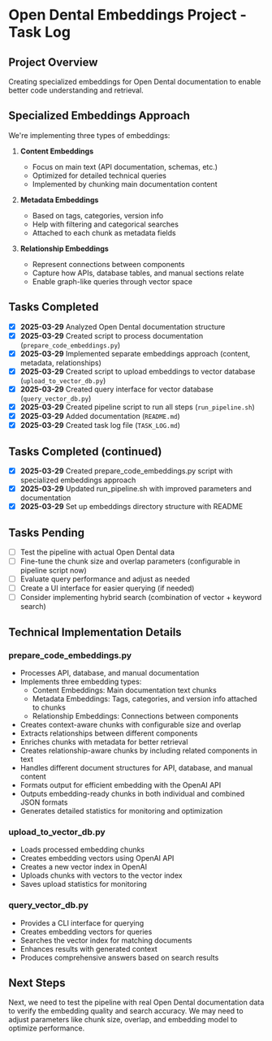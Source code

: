 # Open Dental Embeddings Project - Task Log

## Project Overview
Creating specialized embeddings for Open Dental documentation to enable better code understanding and retrieval.

## Specialized Embeddings Approach
We're implementing three types of embeddings:

1. **Content Embeddings**
   - Focus on main text (API documentation, schemas, etc.)
   - Optimized for detailed technical queries
   - Implemented by chunking main documentation content

2. **Metadata Embeddings**
   - Based on tags, categories, version info
   - Help with filtering and categorical searches
   - Attached to each chunk as metadata fields

3. **Relationship Embeddings**
   - Represent connections between components
   - Capture how APIs, database tables, and manual sections relate
   - Enable graph-like queries through vector space

## Tasks Completed

- [x] **2025-03-29** Analyzed Open Dental documentation structure
- [x] **2025-03-29** Created script to process documentation (`prepare_code_embeddings.py`)
- [x] **2025-03-29** Implemented separate embeddings approach (content, metadata, relationships)
- [x] **2025-03-29** Created script to upload embeddings to vector database (`upload_to_vector_db.py`)
- [x] **2025-03-29** Created query interface for vector database (`query_vector_db.py`)
- [x] **2025-03-29** Created pipeline script to run all steps (`run_pipeline.sh`)
- [x] **2025-03-29** Added documentation (`README.md`)
- [x] **2025-03-29** Created task log file (`TASK_LOG.md`)

## Tasks Completed (continued)

- [x] **2025-03-29** Created prepare_code_embeddings.py script with specialized embeddings approach
- [x] **2025-03-29** Updated run_pipeline.sh with improved parameters and documentation
- [x] **2025-03-29** Set up embeddings directory structure with README

## Tasks Pending

- [ ] Test the pipeline with actual Open Dental data
- [ ] Fine-tune the chunk size and overlap parameters (configurable in pipeline script now)
- [ ] Evaluate query performance and adjust as needed
- [ ] Create a UI interface for easier querying (if needed)
- [ ] Consider implementing hybrid search (combination of vector + keyword search)

## Technical Implementation Details

### prepare_code_embeddings.py
- Processes API, database, and manual documentation
- Implements three embedding types:
  - Content Embeddings: Main documentation text chunks
  - Metadata Embeddings: Tags, categories, and version info attached to chunks
  - Relationship Embeddings: Connections between components
- Creates context-aware chunks with configurable size and overlap 
- Extracts relationships between different components
- Enriches chunks with metadata for better retrieval
- Creates relationship-aware chunks by including related components in text
- Handles different document structures for API, database, and manual content
- Formats output for efficient embedding with the OpenAI API
- Outputs embedding-ready chunks in both individual and combined JSON formats
- Generates detailed statistics for monitoring and optimization

### upload_to_vector_db.py
- Loads processed embedding chunks
- Creates embedding vectors using OpenAI API
- Creates a new vector index in OpenAI
- Uploads chunks with vectors to the vector index
- Saves upload statistics for monitoring

### query_vector_db.py
- Provides a CLI interface for querying
- Creates embedding vectors for queries
- Searches the vector index for matching documents
- Enhances results with generated context
- Produces comprehensive answers based on search results

## Next Steps
Next, we need to test the pipeline with real Open Dental documentation data to verify the embedding quality and search accuracy. We may need to adjust parameters like chunk size, overlap, and embedding model to optimize performance.
